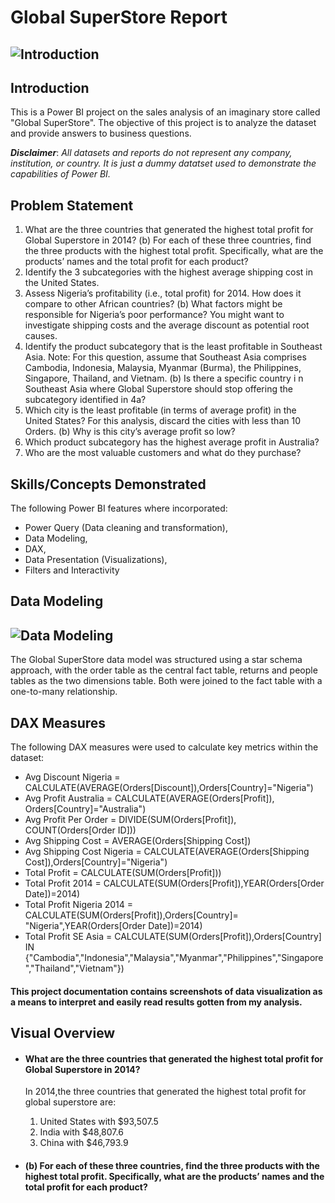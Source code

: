 # Global SuperStore Report

![Introduction](1)
---

## Introduction
This is a Power BI project on the sales analysis of an imaginary store called "Global SuperStore". The objective of this project is to analyze the dataset and provide answers to business questions.

**_Disclaimer_**: _All datasets and reports do not represent any company, institution, or country. It is just a dummy datatset used to demonstrate the capabilities of Power BI._

## Problem Statement

1.  What are the three countries that generated the highest total profit for Global Superstore in 2014? (b) For each of these three countries, find the three products with the highest total profit. Specifically, what are the products’ names and the total profit for each product?  
2. Identify the 3 subcategories with the highest average shipping cost in the United States.
3. Assess Nigeria’s profitability (i.e., total profit) for 2014. How does it compare to other African countries? (b) What factors might be responsible for Nigeria’s poor performance? You might want to investigate shipping costs and the average discount as potential root causes.  
4. Identify the product subcategory that is the least profitable in Southeast Asia.  Note: For this question, assume that Southeast Asia comprises Cambodia, Indonesia, Malaysia, Myanmar (Burma), the Philippines, Singapore, Thailand, and Vietnam. (b) Is there a specific country i n Southeast Asia where Global Superstore should stop offering the subcategory identified in 4a?  
5. Which city is the least profitable (in terms of average profit) in the United States? For this analysis, discard the cities with less than 10 Orders. (b) Why is this city’s average profit so low?  
6. Which product subcategory has the highest average profit in Australia?  
7. Who are the most valuable customers and what do they purchase?

 ## Skills/Concepts Demonstrated 
 
The following Power BI features where incorporated:
- Power Query (Data cleaning and transformation),
- Data Modeling,
- DAX,
- Data Presentation (Visualizations),
- Filters and Interactivity

## Data Modeling
![Data Modeling](data_modeling.PNG)
---

The Global SuperStore data model was structured using a star schema approach, with the order table as the central fact table, returns and people tables as the two dimensions table. Both were joined to the fact table with a one-to-many relationship.

## DAX Measures

The following DAX measures were used to calculate key metrics within the dataset:
-	Avg Discount Nigeria = CALCULATE(AVERAGE(Orders[Discount]),Orders[Country]="Nigeria")
-	Avg Profit Australia = CALCULATE(AVERAGE(Orders[Profit]), Orders[Country]="Australia")
-	Avg Profit Per Order = DIVIDE(SUM(Orders[Profit]), COUNT(Orders[Order ID]))
-	Avg Shipping Cost = AVERAGE(Orders[Shipping Cost])
-	Avg Shipping Cost Nigeria = CALCULATE(AVERAGE(Orders[Shipping Cost]),Orders[Country]="Nigeria")
-	Total Profit = CALCULATE(SUM(Orders[Profit]))
-	Total Profit 2014 = CALCULATE(SUM(Orders[Profit]),YEAR(Orders[Order Date])=2014)
-	Total Profit Nigeria 2014 = CALCULATE(SUM(Orders[Profit]),Orders[Country]= "Nigeria",YEAR(Orders[Order Date])=2014)
-	Total Profit SE Asia = CALCULATE(SUM(Orders[Profit]),Orders[Country] IN {"Cambodia","Indonesia","Malaysia","Myanmar","Philippines","Singapore","Thailand","Vietnam"})

#### This project documentation contains screenshots of data visualization as a means to interpret and easily read results gotten from my analysis.

## Visual Overview

- #### What are the three countries that generated the highest total profit for Global Superstore in 2014?
  
  
  In 2014,the three countries that generated the highest total profit for global superstore are:
  1. United States with $93,507.5
  2. India with $48,807.6
  3. China with $46,793.9

- #### (b) For each of these three countries, find the three products with the highest total profit. Specifically, what are the products’ names and the total profit for each product?


































 
